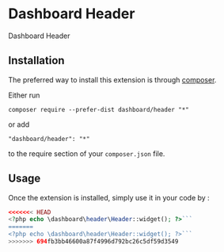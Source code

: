 Dashboard Header
================
Dashboard Header

Installation
------------

The preferred way to install this extension is through [composer](http://getcomposer.org/download/).

Either run

```
composer require --prefer-dist dashboard/header "*"
```

or add

```
"dashboard/header": "*"
```

to the require section of your `composer.json` file.


Usage
-----

Once the extension is installed, simply use it in your code by  :

```php
<<<<<<< HEAD
<?php echo \dashboard\header\Header::widget(); ?>```
=======
<?php echo \dashboard\header\Header::widget(); ?>```
>>>>>>> 694fb3bb46600a87f4996d792bc26c5df59d3549
